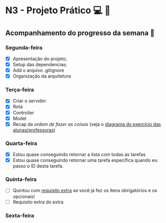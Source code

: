 # N3 - Projeto Prático 💻 :triangular_ruler:
## Acompanhamento do progresso da semana :battery:
### Segunda-feira 
- [x] Apresentação do projeto;
- [x] Setup das dependencias;
- [x] Add o arquivo .gitignore
- [x] Organização da arquitetura

### Terça-feira
- [x] Criar o servidor
- [x] Rota
- [x] Controller
- [x] Model
- [x] Recap da _ordem de fazer as coisas_ (veja o [diagrama do exercício das alunas/professoras](https://github.com/reprograma/n3-projetopratico/blob/master/revisao/n3-exercicio-professoras-estrutura-nodejs.png))
### Quarta-feira
- [x] Estou quase conseguindo retornar a lista com todas as tarefas
- [x] Estou quase conseguindo retornar uma tarefa específica quando eu passo o ID desta tarefa.

### Quinta-feira
- [ ] Quintou com [requisito extra](https://github.com/reprograma/n3-projetopratico/blob/master/extras/extras.md) se você já fez os itens obrigatórios e os opcionais!
- [ ] Requisito extra do extra
### Sexta-feira
